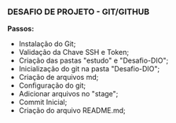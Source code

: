 ### DESAFIO DE PROJETO - GIT/GITHUB

**Passos:**
- Instalação do Git;
- Validação da Chave SSH e Token;
- Criação das pastas "estudo" e "Desafio-DIO";
- Inicialização do git na pasta "Desafio-DIO";
- Criação de arquivos md;
- Configuração do git;
- Adicionar arquivos no "stage";
- Commit Inicial;
- Criação do arquivo README.md;

